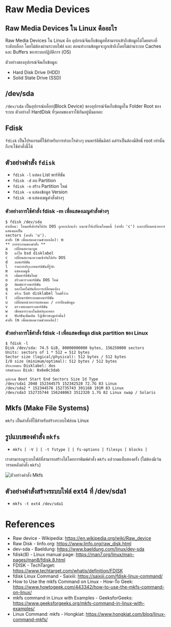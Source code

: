 # Raw Media Devices

## Raw Media Devices ใน Linux คืออะไร

Raw Media Devices ใน Linux คือ อุปกรณ์จัดเก็บข้อมูลที่สามารถเข้าถึงข้อมูลได้โดยตรงที่ระดับบล็อก โดยไม่ต้องผ่านระบบไฟล์ และ ตอนทำงานข้อมูลจะถูกเข้าถึงโดยไม่ผ่านระบบ Caches และ Buffers ของระบบปฏิบัติการ (OS)

ตัวอย่างของอุปกรณ์จัดเก็บข้อมูล:

- Hard Disk Drive (HDD)
- Solid State Drive (SSD)

## /dev/sda

`/dev/sda` เป็นอุปกรณ์บล็อก(Block Device) ของอุปกรณ์จัดเก็บข้อมูลใน Folder Root ของระบบ ตัวอย่างก็ HardDisk ที่ๆคอมของเราใช้กันอยู่นั่นแหละ

## Fdisk

`fdisk` เป็นโปรแกรมที่ใช้สำหรับการทำอะไรต่างๆ บนพาร์ติชันดิสก์ แต่จำเป็นต้องมีสิทธิ์ root เท่านั้นถึงจะใช้คำสั่งนี้ได้

## ตัวอย่างคำสั่ง `fdisk`

- `fdisk -l` แสดง List พาร์ทิชัน
- `fdisk -d` ลบ Partition
- `fdisk -n` สร้าง Partition ใหม่
- `fdisk -v` แสดงข้อมูล Version
- `fdisk -m` แสดงเมนูคำสั่งต่างๆ

### ตัวอย่างการใช้คำสั่ง fdisk -m เพื่อแสดงเมนูคำสั่งต่างๆ

```
$ fdisk /dev/sda
คำเตือน: โหมดที่เข้ากันได้กับ DOS ถูกยกเลิกแล้ว แนะนำให้เปลี่ยนโหมดนี้ (คำสั่ง 'c') และเปลี่ยนหน่วยการแสดงผลเป็น
sectors (คำสั่ง 'u').
คำสั่ง (m เพื่อแสดงความช่วยเหลือ): m
** การทำงานของคำสั่ง **
a   เปลี่ยนสถานะบูต
b   แก้ไข bsd disklabel
c   เปลี่ยนสถานะความเข้ากันได้กับ DOS
d   ลบพาร์ติชัน
l   รายการประเภทพาร์ติชันที่รู้จัก
m   แสดงเมนูนี้
n   เพิ่มพาร์ติชันใหม่
o   สร้างตารางพาร์ติชัน DOS ใหม่
p   พิมพ์ตารางพาร์ติชัน
q   ออกโดยไม่บันทึกการเปลี่ยนแปลง
s   สร้าง Sun disklabel ใหม่ที่ว่าง
t   เปลี่ยนรหัสระบบของพาร์ติชัน
u   เปลี่ยนหน่วยการแสดงผล / การป้อนข้อมูล
v   ตรวจสอบตารางพาร์ติชัน
w   เขียนตารางลงในดิสก์และออก
x   ฟังก์ชันเพิ่มเติม (ผู้เชี่ยวชาญเท่านั้น)
คำสั่ง (m เพื่อแสดงความช่วยเหลือ):
```

### ตัวอย่างการใช้คำสั่ง fdisk -l เพื่อแสดงข้อมูล disk partition ของ Linux

```
$ fdisk -l
Disk /dev/sda: 74.5 GiB, 80000000000 bytes, 156250000 sectors
Units: sectors of 1 * 512 = 512 bytes
Sector size (logical/physical): 512 bytes / 512 bytes
I/O size (minimum/optimal): 512 bytes / 512 bytes
ประเภทของ Disklabel: dos
รหัสตัวแยก Disk: 0x6e0c3dab

อุปกรณ์ Boot Start End Sectors Size Id Type
/dev/sda1 2048 152344575 152342528 72.7G 83 Linux
/dev/sda2 * 152344576 152735743 391168 191M 83 Linux
/dev/sda3 152735744 156248063 3512320 1.7G 82 Linux swap / Solaris
```

## Mkfs (Make File Systems)

`mkfs` เป็นคำสั่งที่ใช้สำหรับสร้างระบบไฟล์บน Linux

## รูปแบบของคำสั่ง `mkfs`

- `mkfs [ -V ] [ -t fstype ] [ fs-options ] filesys [ blocks ]`

เราสามารถดูระบบไฟล์ที่สามารถสร้างได้โดยการพิมพ์คำสั่ง `mkfs` แล้วกดแท็บสองครั้ง (ไม่ต้องมีเว้นวรรคหลังคำสั่ง `mkfs`)

![ตัวอย่างคำสั่ง Mkfs](https://static1.howtogeekimages.com/wordpress/wp-content/uploads/2019/10/1-5.png?q=50&fit=crop&w=750&dpr=1.5)

## ตัวอย่างคำสั่งสร้างระบบไฟล์ ext4 ที่ /dev/sda1

- `mkfs -t ext4 /dev/sda1`

# References

- Raw device - Wikipedia: https://en.wikipedia.org/wiki/Raw_device
- Raw Disk - linfo.org: https://www.linfo.org/raw_disk.html
- dev-sda - Baeldung: https://www.baeldung.com/linux/dev-sda
- fdisk(8) - Linux manual page: https://man7.org/linux/man-pages/man8/fdisk.8.html
- FDISK - TechTarget: https://www.techtarget.com/whatis/definition/FDISK
- fdisk Linux Command - Saixiii: https://saixiii.com/fdisk-linux-command/
- How to Use the mkfs Command on Linux - How-To Geek: https://www.howtogeek.com/443342/how-to-use-the-mkfs-command-on-linux/
- mkfs command in Linux with Examples - GeeksforGeeks: https://www.geeksforgeeks.org/mkfs-command-in-linux-with-examples/
- Linux Command: mkfs - Hongkiat: https://www.hongkiat.com/blog/linux-command-mkfs/
